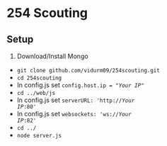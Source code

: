 # 254 Scouting

## Setup
1. Download/Install Mongo
* <code>git clone github.com/vidurm09/254scouting.git</code>
* <code>cd 254scouting</code>
* In config.js set <code>config.host.ip = "<i>Your IP</i>"</code>
* <code>cd ../web/js</code>
* In config.js set <code>serverURL: 'http://<i>Your IP</i>:80'</code>
* In config.js set <code>websockets: 'ws://<i>Your IP</i>:82'</code>
* <code>cd ../ </code>
* <code>node server.js</code>
